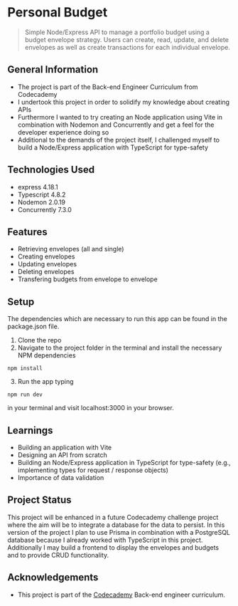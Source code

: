 # Personal Budget
> Simple Node/Express API to manage a portfolio budget using a budget envelope strategy. Users can create, read, update, and delete envelopes as well as create transactions for each individual envelope.



## General Information
- The project is part of the Back-end Engineer Curriculum from Codecademy
- I undertook this project in order to solidify my knowledge about creating APIs
- Furthermore I wanted to try creating an Node application using Vite in combination with Nodemon and Concurrently and get a feel for the developer experience doing so
- Additional to the demands of the project itself, I challenged myself to build a Node/Express application with TypeScript for type-safety



## Technologies Used
- express 4.18.1
- Typescript 4.8.2
- Nodemon 2.0.19
- Concurrently 7.3.0



## Features
- Retrieving envelopes (all and single)
- Creating envelopes
- Updating envelopes
- Deleting envelopes
- Transfering budgets from envelope to envelope



## Setup
The dependencies which are necessary to run this app can be found in the package.json file.

1. Clone the repo
2. Navigate to the project folder in the terminal and install the necessary NPM dependencies
```
npm install
```
3. Run the app typing
```
npm run dev
```
in your terminal and visit localhost:3000 in your browser.



## Learnings
- Building an application with Vite
- Designing an API from scratch
- Building an Node/Express application in TypeScript for type-safety (e.g., implementing types for request / response objects)
- Importance of data validation



## Project Status
This project will be enhanced in a future Codecademy challenge project where the aim will be to integrate a database for the data to persist. In this version of the project I plan to use Prisma in combination with a PostgreSQL database because I already worked with TypeScript in this project. Additionally I may build a frontend to display the envelopes and budgets and to provide CRUD functionality.



## Acknowledgements
- This project is part of the [Codecademy](https://www.codecademy.com) Back-end engineer curriculum.



